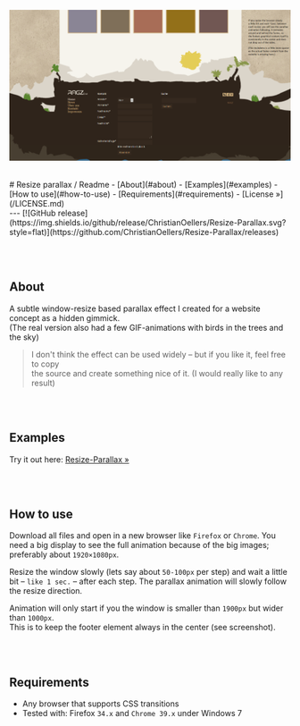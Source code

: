 [![Live demo](/Screenshots/Website-Demo.png)](http://christianoellers.github.io/Resize-Parallax/)


<br>
# Resize parallax / Readme
- [About](#about)
- [Examples](#examples)
- [How to use](#how-to-use)
- [Requirements](#requirements)
- [License »](/LICENSE.md)


<br>
---
[![GitHub release](https://img.shields.io/github/release/ChristianOellers/Resize-Parallax.svg?style=flat)](https://github.com/ChristianOellers/Resize-Parallax/releases)


<br><br>
## About
A subtle window-resize based parallax effect I created for a website concept as a hidden gimmick. <br>
(The real version also had a few GIF-animations with birds in the trees and the sky)

> I don't think the effect can be used widely – but if you like it, feel free to copy <br>
  the source and create something nice of it. (I would really like to any result)


<br><br>
## Examples
Try it out here: [Resize-Parallax »](http://christianoellers.github.io/Resize-Parallax/)


<br><br>
## How to use
Download all files and open in a new browser like `Firefox` or `Chrome`.
You need a big display to see the full animation because of the big images; preferably about `1920×1080px`.

Resize the window slowly (lets say about `50-100px` per step) and wait a little bit – `like 1 sec.` – after each step.
The parallax animation will slowly follow the resize direction.

Animation will only start if you the window is smaller than `1900px` but wider than `1000px`. <br>
This is to keep the footer element always in the center (see screenshot).


<br><br>
## Requirements
- Any browser that supports CSS transitions
- Tested with: Firefox `34.x` and `Chrome 39.x` under Windows 7

